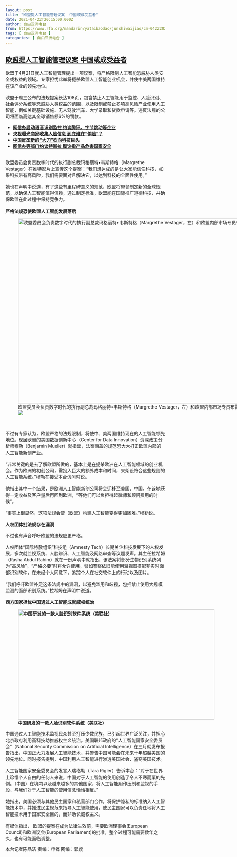 ```yaml
---
layout: post
title: "欧盟提人工智能管理议案  中国或成受益者"
date: 2021-04-22T20:15:00.000Z
author: 自由亚洲电台
from: https://www.rfa.org/mandarin/yataibaodao/junshiwaijiao/cm-04222021151213.html
tags: [ 自由亚洲电台 ]
categories: [ 自由亚洲电台 ]
---
```

<!--1619122500000-->
[欧盟提人工智能管理议案  中国或成受益者](https://www.rfa.org/mandarin/yataibaodao/junshiwaijiao/cm-04222021151213.html)
------

<div>
<p>欧盟于4月21日就人工智能管理提出一项议案，将严格限制人工智能恐威胁人类安全或权益的领域。专家担忧此举将扼杀欧盟人工智能创业机会，并使中美两国维持在该产业的领先地位。<br/><br/>欧盟于周三公布的法规提案长达108页，包含禁止人工智能用于监控、人脸识别、社会评分系统等恐威胁人类权益的范围，以及限制或禁止多项高风险产业使用人工智能，例如关键基础设施、无人驾驶汽车、大学录取和贷款申请等。违反法规的公司将面临高达其全球销售额6%的罚款。</p><ul><li><strong><a href="https://www.rfa.org/mandarin/yataibaodao/meiti/ql1-03182021060401.html">网信办启动语音识别监控 约谈腾讯、字节跳动等企业</a></strong></li><li><a href="https://www.rfa.org/mandarin/yataibaodao/meiti/hj-03182021101824.html"><strong>央视曝光商家收集人脸信息 到底谁在“偷脸”？</strong></a></li><li><strong><a href="https://www.rfa.org/mandarin/yataibaodao/jingmao/hc-12162020155901.html">中国反垄断的“大刀”砍向科技巨头</a></strong></li><li><strong><a href="https://www.rfa.org/mandarin/yataibaodao/ql-02102021042949.html">网信办等部门约谈特斯拉 舆论指产品危害国家安全</a></strong></li></ul><p><br/>欧盟委员会负责数字时代的执行副总裁玛格丽特•韦斯特格（Margrethe Vestager）在推特影片上宣传这个提案：“我们想达成的是让大家能信任科技，如果科技带有高风险，我们需要面对且解决它，以达到科技的全面性使用。”<br/><br/>她也在声明中说道，有了这些有里程碑意义的规范，欧盟将带领制定新的全球规范，以确保人工智能值得信赖，通过制定标准，欧盟能在国际推广道德科技，并确保欧盟在此过程中保持竞争力。<br/><br/><strong>严格法规恐使欧盟人工智能发展落后</strong></p><p><figure class="image-richtext image-inline captioned" style="width:1024px;"><img alt="欧盟委员会负责数字时代的执行副总裁玛格丽特•韦斯特格（Margrethe Vestager，左）和欧盟内部市场专员布雷顿（Thierry Breton）在讨论人工智能。（AP）" height="585" src="https://www.rfa.org/mandarin/yataibaodao/junshiwaijiao/cm-04222021151213.html/ap21111404989523.jpg/@@images/fd2f5203-a27b-4985-97e1-f9ed0356c9e4.jpeg" title="1" width="1024"/><figcaption class="image-caption">欧盟委员会负责数字时代的执行副总裁玛格丽特•韦斯特格（Margrethe Vestager，左）和欧盟内部市场专员布雷顿（Thierry Breton）在讨论人工智能。（AP）</figcaption><small></small><div id="zoomattribute"><a data-caption="欧盟委员会负责数字时代的执行副总裁玛格丽特•韦斯特格（Margrethe Vestager，左）和欧盟内部市场专员布雷顿（Thierry Breton）在讨论人工智能。（AP）" data-fancybox="" href="https://www.rfa.org/mandarin/yataibaodao/junshiwaijiao/cm-04222021151213.html/ap21111404989523.jpg" id="single_image" title="欧盟委员会负责数字时代的执行副总裁玛格丽特•韦斯特格（Margrethe Vestager，左）和欧盟内部市场专员布雷顿（Thierry Breton）在讨论人工智能。（AP）"><img src="/++plone++rfa-resources/img/icon-zoom.png"/></a></div></figure><br/><br/>不过有专家认为，欧盟严格的法规限制，将使中、美两国维持现在的人工智能领先地位。现居欧洲的美国数据创新中心（Center for Data Innovation）资深政策分析师穆勒（Benjamin Mueller）就指出，法案涵盖的规范恐大大打击欧盟内部的人工智能新创产业。<br/><br/>“非常关键的是去了解欧盟所做的，基本上是在扼杀欧洲在人工智能领域的创业机会。作为欧洲的初创公司，需投入巨大的额外成本和时间，来架设符合这些规则的人工智能系统。”穆勒在接受本台访问时说。<br/><br/>他指出其中一个结果，是欧洲人工智能新创公司将会迁移至美国、中国，在该地获得一定收益及客户量后再回到欧洲，“等他们可以负担得起律师和顾问费用的时候”。<br/><br/>“事实上很显然，这项法规会使（欧盟）构建人工智能变得更加困难。”穆勒说。<br/><br/><strong>人权团体批法规存在漏洞</strong></p><p>不过也有声音呼吁欧盟的法规应更严格。<br/><br/>人权团体“国际特赦组织”科技组（Amnesty Tech）长期关注科技发展下的人权发展，多次就监视系统、人脸辨识、人工智能及网路审查等议题发声。其主任拉希姆（Rasha Abdul Rahim）就在一份声明中就指出，该法案将部分生物识别系统列为“高风险”，“严格必要”时将允许使用，譬如警察依旧能使用监视器搭配非实时面部识别软件，在未经个人同意下，追踪个人在社交软件上的行动以及图片。<br/><br/>“我们呼吁欧盟补足这条法规中的漏洞，以避免滥用和歧视，包括禁止使用大规模监测的面部识别系统。”拉希姆在声明中说道。<br/><br/><strong>西方国家担忧中国通过人工智能成就威权统治</strong></p><p><strong><figure class="image-richtext image-inline captioned" style="width:620px;"><img alt="中国研发的一款人脸识别软件系统（美联社）" height="348" src="https://www.rfa.org/mandarin/yataibaodao/junshiwaijiao/cm-04222021151213.html/aa6fed30-3b1f-4a93-8219-89a001b2ff57.jpeg/@@images/a97fde33-8fb7-4920-88bb-b6b94374a97a.jpeg" title="3" width="620"/><figcaption class="image-caption">中国研发的一款人脸识别软件系统（美联社）</figcaption><small></small></figure></strong></p><p>中国通过人工智能技术监视民众甚至打压少数民族，已引起世界广泛关注，并担心北京政府利用高科技助推威权主义统治。美国联邦政府的“人工智能国家安全委员会”（National Security Commission on Artificial Intelligence）在三月就发布报告指出，中国正大力发展人工智能技术，并警告中国可能会在未来十年超越美国的领先地位。同时报告提到，中国利用人工智能进行渗透美国社会、盗窃美国技术。<br/><br/>人工智能国家安全委员会的发言人瑞格勒（Tara Rigler）告诉本台：“对于在世界上珍惜个人自由的任何人来说，中国对于人工智能的使用创造了令人不寒而栗的先例。（中国）在境内以及越来越多的其他国家，将人工智能用作压制和监视的手段，与我们对于人工智能的使用信念恰恰相反。”<br/><br/>她指出，美国必须与其他民主国家和私营部门合作，将保护隐私的标准纳入人工智能技术中，并推进民主规范来指导人工智能使用，使民主国家可以负责任地将人工智能技术用于国家安全目的，而非助长威权主义。<br/><br/>有媒体指出， 欧盟的提案在成为法律生效前，需要欧洲理事会(European Council)和欧洲议会(European Parliament)的批准，整个过程可能需要数年之久，也有可能面临调整。</p><p>本台记者陈品洁 责编：申铧 网编：郭度</p><p></p><p></p>
</div>
